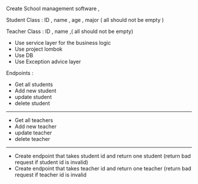 
Create School management  software   ,

Student Class :
ID , name , age , major ( all should not be empty )


Teacher Class :
ID , name ,( all should not be empty)

- Use service layer for the business logic
- Use project lombok 
- Use DB 
- Use Exception advice layer 

Endpoints :

- Get all students
- Add new student
- update student
- delete student
---
- Get all teachers
- Add new teacher
- update teacher
- delete teacher
---
- Create endpoint that takes student id and return one student (return bad request if student id is invalid)
- Create endpoint that takes teacher id and return one teacher (return bad request if teacher id is invalid
